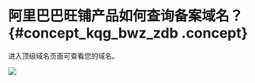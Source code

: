 # 阿里巴巴旺铺产品如何查询备案域名？ {#concept_kqg_bwz_zdb .concept}

进入顶级域名页面可查看您的域名。

![](http://static-aliyun-doc.oss-cn-hangzhou.aliyuncs.com/assets/img/14240/15505426025756_zh-CN.png)

